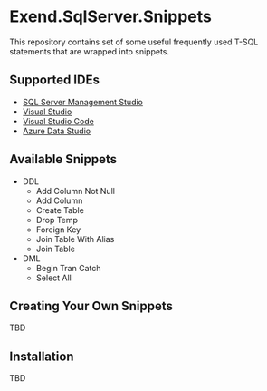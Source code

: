 # Exend.SqlServer.Snippets

This repository contains set of some useful frequently used T-SQL statements that are wrapped into snippets.  

## Supported IDEs
- [SQL Server Management Studio](https://docs.microsoft.com/en-us/sql/ssms/download-sql-server-management-studio-ssms)
- [Visual Studio](https://visualstudio.microsoft.com/)
- [Visual Studio Code](https://code.visualstudio.com)
- [Azure Data Studio](https://docs.microsoft.com/en-us/sql/azure-data-studio/download-azure-data-studio)

## Available Snippets
- DDL
    - Add Column Not Null
    - Add Column
    - Create Table
    - Drop Temp
    - Foreign Key
    - Join Table With Alias
    - Join Table
- DML
    - Begin Tran Catch
    - Select All

## Creating Your Own Snippets
TBD

## Installation
TBD